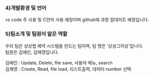 ### 4)개발환경 및 언어  
vs code 주 사용 및 C언어 사용 예정이며 github에 과정 업데이트 예정입니다.  
  
  
### 5)팀소개 및 팀원이 맡은 역할  
우리 팀은 상상랩 예약 시스템을 만드는 팀이며, 팀 명은 '상상그이상'입니다.  
팀원은 김예인, 김채영입니다.  

김예인 : Update, Delete, file save, 사용자 메뉴, search  
김채영 : Create, Read, file load, 리스트출력, 데이터 number 선택  
